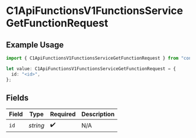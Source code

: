 # C1ApiFunctionsV1FunctionsServiceGetFunctionRequest

## Example Usage

```typescript
import { C1ApiFunctionsV1FunctionsServiceGetFunctionRequest } from "conductorone-sdk-typescript/sdk/models/operations";

let value: C1ApiFunctionsV1FunctionsServiceGetFunctionRequest = {
  id: "<id>",
};
```

## Fields

| Field              | Type               | Required           | Description        |
| ------------------ | ------------------ | ------------------ | ------------------ |
| `id`               | *string*           | :heavy_check_mark: | N/A                |
